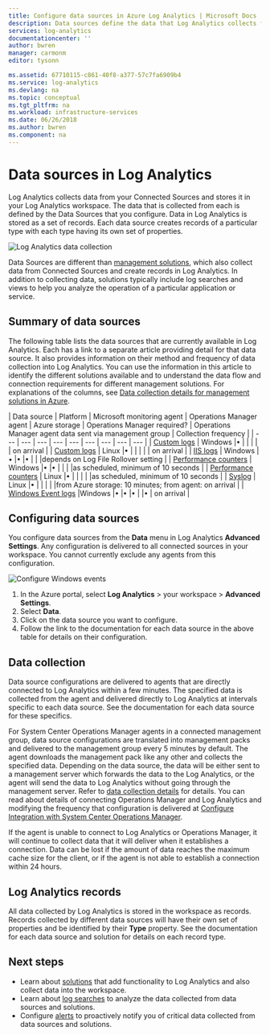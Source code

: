 ```yaml
---
title: Configure data sources in Azure Log Analytics | Microsoft Docs
description: Data sources define the data that Log Analytics collects from agents and other connected sources.  This article describes the concept of how Log Analytics uses data sources, explains the details of how to configure them, and provides a summary of the different data sources available.
services: log-analytics
documentationcenter: ''
author: bwren
manager: carmonm
editor: tysonn

ms.assetid: 67710115-c861-40f8-a377-57c7fa6909b4
ms.service: log-analytics
ms.devlang: na
ms.topic: conceptual
ms.tgt_pltfrm: na
ms.workload: infrastructure-services
ms.date: 06/26/2018
ms.author: bwren
ms.component: na
---
```


# Data sources in Log Analytics
Log Analytics collects data from your Connected Sources and stores it in your Log Analytics workspace.  The data that is collected from each is defined by the Data Sources that you configure.  Data in Log Analytics is stored as a set of records.  Each data source creates records of a particular type with each type having its own set of properties.

![Log Analytics data collection](./media/log-analytics-data-sources/overview.png)

Data Sources are different than [management solutions](log-analytics-add-solutions.md), which also collect data from Connected Sources and create records in Log Analytics.  In addition to 
collecting data, solutions typically include log searches and views to help you analyze the operation of a particular application or service.


## Summary of data sources
The following table lists the data sources that are currently available in Log Analytics.  Each has a link to a separate article providing detail for that data source.   It also provides information on their method and frequency of data collection into Log Analytics.  You can use the information in this article to identify the different solutions available and to understand the data flow and connection requirements for different management solutions. For explanations of the columns, see [Data collection details for management solutions in Azure](../monitoring/monitoring-solutions-inventory.md).


| Data source | Platform | Microsoft monitoring agent | Operations Manager agent | Azure storage | Operations Manager required? | Operations Manager agent data sent via management group | Collection frequency |
| --- | --- | --- | --- | --- | --- | --- | --- | --- |
| [Custom logs](log-analytics-data-sources-custom-logs.md) | Windows |&#8226; |  | |  |  | on arrival |
| [Custom logs](log-analytics-data-sources-custom-logs.md) | Linux   |&#8226; |  | |  |  | on arrival |
| [IIS logs](log-analytics-data-sources-iis-logs.md) | Windows |&#8226; |&#8226; |&#8226; |  |  |depends on Log File Rollover setting |
| [Performance counters](log-analytics-data-sources-performance-counters.md) | Windows |&#8226; |&#8226; |  |  |  |as scheduled, minimum of 10 seconds |
| [Performance counters](log-analytics-data-sources-performance-counters.md) | Linux |&#8226; |  |  |  |  |as scheduled, minimum of 10 seconds |
| [Syslog](log-analytics-data-sources-syslog.md) | Linux |&#8226; |  |  |  |  |from Azure storage: 10 minutes; from agent: on arrival |
| [Windows Event logs](log-analytics-data-sources-windows-events.md) |Windows |&#8226; |&#8226; |&#8226; |  |&#8226; | on arrival |


## Configuring data sources
You configure data sources from the **Data** menu in Log Analytics **Advanced Settings**.  Any configuration is delivered to all connected sources in your workspace.  You cannot currently exclude any agents from this configuration.

![Configure Windows events](./media/log-analytics-data-sources/configure-events.png)

1. In the Azure portal, select **Log Analytics** > your workspace > **Advanced Settings**.
2. Select **Data**.
3. Click on the data source you want to configure.
4. Follow the link to the documentation for each data source in the above table for details on their configuration.


## Data collection
Data source configurations are delivered to agents that are directly connected to Log Analytics within a few minutes.  The specified data is collected from the agent and delivered directly to Log Analytics at intervals specific to each data source.  See the documentation for each data source for these specifics.

For System Center Operations Manager agents in a connected management group, data source configurations are translated into management packs and delivered to the management group every 5 minutes by default.  The agent downloads the management pack like any other and collects the specified data. Depending on the data source, the data will be either sent to a management server which forwards the data to the Log Analytics, or the agent will send the data to Log Analytics without going through the management server. Refer to [data collection details](log-analytics-add-solutions.md#data-collection-details) for details.  You can read about details of connecting Operations Manager and Log Analytics and modifying the frequency that configuration is delivered at [Configure Integration with System Center Operations Manager](log-analytics-om-agents.md).

If the agent is unable to connect to Log Analytics or Operations Manager, it will continue to collect data that it will deliver when it establishes a connection.  Data can be lost if the amount of data reaches the maximum cache size for the client, or if the agent is not able to establish a connection within 24 hours.

## Log Analytics records
All data collected by Log Analytics is stored in the workspace as records.  Records collected by different data sources will have their own set of properties and be identified by their **Type** property.  See the documentation for each data source and solution for details on each record type.

## Next steps
* Learn about [solutions](log-analytics-add-solutions.md) that add functionality to Log Analytics and also collect data into the workspace.
* Learn about [log searches](log-analytics-log-searches.md) to analyze the data collected from data sources and solutions.  
* Configure [alerts](log-analytics-alerts.md) to proactively notify you of critical data collected from data sources and solutions.
